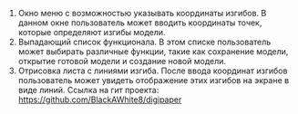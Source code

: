 1. Окно меню с возможностью указывать координаты изгибов. В данном окне пользователь может вводить координаты точек, которые определяют изгибы модели.
2. Выпадающий список функционала. В этом списке пользователь может выбирать различные функции, такие как сохранение модели, открытие готовой модели и создание новой модели.
3. Отрисовка листа с линиями изгиба. После ввода координат изгибов пользователь может увидеть отображение этих изгибов на экране в виде линий.
Ссылка на гит проекта: https://github.com/BlackAWhite8/digipaper
